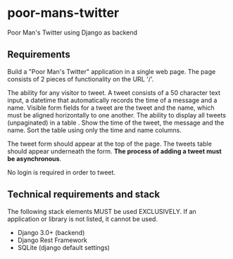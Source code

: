 # poor-mans-twitter
Poor Man's Twitter using Django as backend

## Requirements
Build a "Poor Man's Twitter" application in a single web page. The page consists of 2 pieces of functionality on the URL '/'.

The ability for any visitor to tweet. A tweet consists of a 50 character text input, a datetime that automatically records the time of a message and a name. Visible form fields for a tweet are the tweet and the name, which must be aligned horizontally to one another.
The ability to display all tweets (unpaginated) in a table . Show the time of the tweet, the message and the name. Sort the table using only the time and name columns.

The tweet form should appear at the top of the page. The tweets table should appear underneath the form. **The process of adding a tweet must be asynchronous**.

No login is required in order to tweet.
## Technical requirements and stack
The following stack elements MUST be used EXCLUSIVELY. If an application or library is not listed, it cannot be used.

* Django 3.0+ (backend)
* Django Rest Framework
* SQLite (django default settings)

